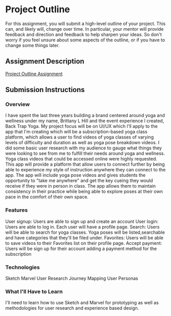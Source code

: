 # Project Outline
For this assignment, you will submit a high-level outline of your project. This can, and likely will, change over time. In particular, your mentor will provide feedback and direction and feedback to help sharpen your ideas. So don't worry if you feel unsure about some aspects of the outline, or if you have to change some things later.

## Assignment Description
[Project Outline Assignment](https://education.launchcode.org/liftoff/assignments/project-outline/)

## Submission Instructions

### Overview
I have spent the last three years building a brand centered around yoga and wellness under my name, Brittany L Hill and the event experience I created, Back Trap Yoga. My project focus will be on UI/UX which I'll apply to the app that I'm creating which will be a subscription-based yoga class platform, which allows a user to find videos of yoga classes of varying levels of difficulty and duration as well as yoga pose breakdown videos. I did some basic user research with my audience to gauge what things they were looking to see from me to fulfill their needs around yoga and wellness. Yoga class videos that could be accessed online were highly requested. This app will provide a platform that allow users to connect further by being able to experience my style of instruction anywhere they can connect to the app. The app will include yoga pose videos and gives students the opportunity to "take me anywhere" and get the key cueing they would receive if they were in person in class. The app allows them to maintain consistency in their practice while being able to explore poses at their own pace in the comfort of their own space.
### Features
User signup: Users are able to sign up and create an account
User login: Users are able to log in. Each user will have a profile page.
Search: Users will be able to search for yoga classes. Yoga poses will be listed,searchable and have categories that they'll be filed under.
Favorites: Users will be able to save videos to their Favorites list on their profile page.
Accept payment: Users will be sign up for their account adding a payment method for the subscription
### Technologies
Sketch
Marvel
User Research
Journey Mapping
User Personas
### What I'll Have to Learn
I'll need to learn how to use Sketch and Marvel for prototyping as well as methodologies for user research and experience based design.

